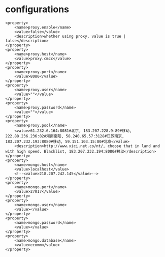 
# configurations
    <property>
        <name>proxy.enable</name>
        <value>false</value>
        <description>whether using proxy, value is true | false</description>
    </property>
    <property>
        <name>proxy.host</name>
        <value>proxy.cmcc</value>
    </property>
    <property>
        <name>proxy.port</name>
        <value>8080</value>
    </property>
    <property>
        <name>proxy.user</name>
        <value>""</value>
    </property>
    <property>
        <name>proxy.password</name>
        <value>""</value>
    </property>
    <property>
        <name>proxy.pool</name>
        <value>61.232.6.164:8081#北京, 183.207.228.9:89#移动, 222.88.236.236:82#河南南阳, 58.240.65.57:3128#江苏南京, 183.207.232.193:8080#移动, 59.151.103.15:80#北京</value>
        <description>http://www.xici.net.co/nt/, choose that in land and with high speed. Blacklist, 183.207.232.194:8080#移动</description>
    </property>
    <property>
        <name>mongo.host</name>
        <value>localhost</value>
        <!--<value>218.207.242.145</value>-->
    </property>
    <property>
        <name>mongo.port</name>
        <value>27017</value>
    </property>
    <property>
        <name>mongo.user</name>
        <value></value>
    </property>
    <property>
        <name>mongo.password</name>
        <value></value>
    </property>
    <property>
        <name>mongo.database</name>
        <value>ecomm</value>
    </property>